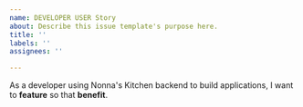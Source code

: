 ```yaml
---
name: DEVELOPER USER Story
about: Describe this issue template's purpose here.
title: ''
labels: ''
assignees: ''

---
```


As a developer using Nonna's Kitchen backend to build applications, I want to **feature** so that **benefit**.
